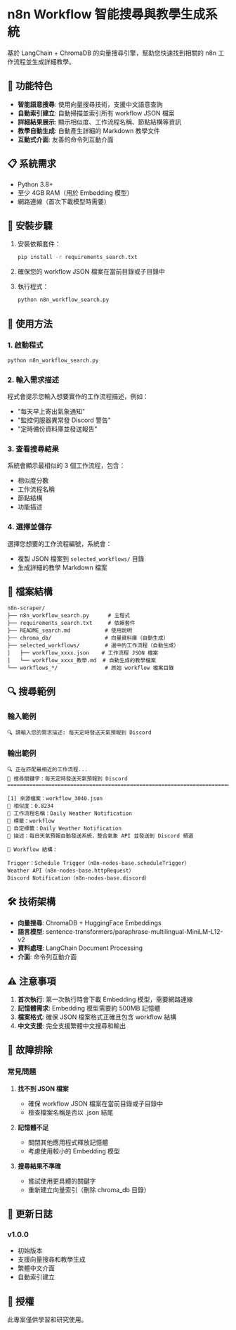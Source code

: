 # n8n Workflow 智能搜尋與教學生成系統

基於 LangChain + ChromaDB 的向量搜尋引擎，幫助您快速找到相關的 n8n 工作流程並生成詳細教學。

## 🚀 功能特色

- **智能語意搜尋**: 使用向量搜尋技術，支援中文語意查詢
- **自動索引建立**: 自動掃描並索引所有 workflow JSON 檔案
- **詳細結果展示**: 顯示相似度、工作流程名稱、節點結構等資訊
- **教學自動生成**: 自動產生詳細的 Markdown 教學文件
- **互動式介面**: 友善的命令列互動介面

## 📋 系統需求

- Python 3.8+
- 至少 4GB RAM（用於 Embedding 模型）
- 網路連線（首次下載模型時需要）

## 🔧 安裝步驟

1. 安裝依賴套件：
   ```bash
   pip install -r requirements_search.txt
   ```

2. 確保您的 workflow JSON 檔案在當前目錄或子目錄中

3. 執行程式：
   ```bash
   python n8n_workflow_search.py
   ```

## 🎯 使用方法

### 1. 啟動程式
```bash
python n8n_workflow_search.py
```

### 2. 輸入需求描述
程式會提示您輸入想要實作的工作流程描述，例如：
- "每天早上寄出氣象通知"
- "監控伺服器異常發 Discord 警告"
- "定時備份資料庫並發送報告"

### 3. 查看搜尋結果
系統會顯示最相似的 3 個工作流程，包含：
- 相似度分數
- 工作流程名稱
- 節點結構
- 功能描述

### 4. 選擇並儲存
選擇您想要的工作流程編號，系統會：
- 複製 JSON 檔案到 `selected_workflows/` 目錄
- 生成詳細的教學 Markdown 檔案

## 📁 檔案結構

```
n8n-scraper/
├── n8n_workflow_search.py      # 主程式
├── requirements_search.txt     # 依賴套件
├── README_search.md           # 使用說明
├── chroma_db/                 # 向量資料庫（自動生成）
├── selected_workflows/        # 選中的工作流程（自動生成）
│   ├── workflow_xxxx.json    # 工作流程 JSON 檔案
│   └── workflow_xxxx_教學.md  # 自動生成的教學檔案
└── workflows_*/               # 原始 workflow 檔案目錄
```

## 🔍 搜尋範例

### 輸入範例
```
🔍 請輸入您的需求描述: 每天定時發送天氣預報到 Discord
```

### 輸出範例
```
🔍 正在匹配最相近的工作流程...
📝 搜尋關鍵字：每天定時發送天氣預報到 Discord
================================================================================

[1] 來源檔案：workflow_3040.json
🧠 相似度：0.8234
🔧 工作流程名稱：Daily Weather Notification
📌 標籤：workflow
📝 自定標籤：Daily Weather Notification
📖 描述：每日天氣預報自動發送系統，整合氣象 API 並發送到 Discord 頻道

🧩 Workflow 結構：

Trigger：Schedule Trigger（n8n-nodes-base.scheduleTrigger）
Weather API（n8n-nodes-base.httpRequest）
Discord Notification（n8n-nodes-base.discord）
```

## 🛠️ 技術架構

- **向量搜尋**: ChromaDB + HuggingFace Embeddings
- **語言模型**: sentence-transformers/paraphrase-multilingual-MiniLM-L12-v2
- **資料處理**: LangChain Document Processing
- **介面**: 命令列互動介面

## ⚠️ 注意事項

1. **首次執行**: 第一次執行時會下載 Embedding 模型，需要網路連線
2. **記憶體需求**: Embedding 模型需要約 500MB 記憶體
3. **檔案格式**: 確保 JSON 檔案格式正確且包含 workflow 結構
4. **中文支援**: 完全支援繁體中文搜尋和輸出

## 🐛 故障排除

### 常見問題

1. **找不到 JSON 檔案**
   - 確保 workflow JSON 檔案在當前目錄或子目錄中
   - 檢查檔案名稱是否以 .json 結尾

2. **記憶體不足**
   - 關閉其他應用程式釋放記憶體
   - 考慮使用較小的 Embedding 模型

3. **搜尋結果不準確**
   - 嘗試使用更具體的關鍵字
   - 重新建立向量索引（刪除 chroma_db 目錄）

## 📝 更新日誌

### v1.0.0
- 初始版本
- 支援向量搜尋和教學生成
- 繁體中文介面
- 自動索引建立

## 📄 授權

此專案僅供學習和研究使用。
